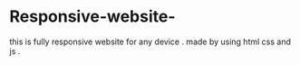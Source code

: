 # Responsive-website-
this is fully responsive website for any device . made by using  html css and js .
